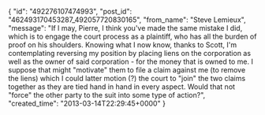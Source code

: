  {
   "id": "492276107474993",
   "post_id": "462493170453287_492057720830165",
   "from_name": "Steve Lemieux",
   "message": "If I may, Pierre, I think you've made the same mistake I did, which is to engage the court process as a plaintiff, who has all the burden of proof on his shoulders. Knowing what I now know, thanks to Scott, I'm contemplating reversing my position by placing liens on the corporation as well as the owner of said corporation -  for the money that is owned to me. I suppose that might \"motivate\" them to file a claim against me (to remove the liens) which I could latter motion (?) the court to \"join\" the two claims together as they are tied hand in hand in every aspect. Would that not \"force\" the other party to the suit into some type of action?",
   "created_time": "2013-03-14T22:29:45+0000"
 }
